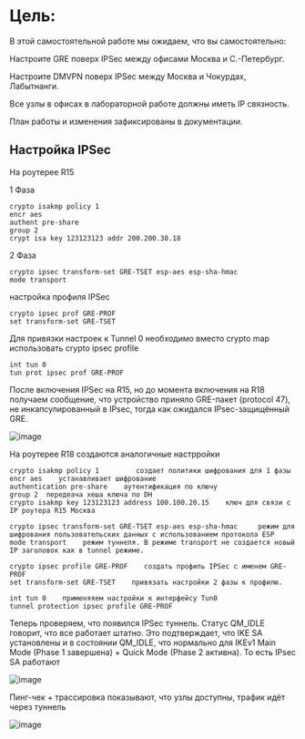 # Цель:

В этой самостоятельной работе мы ожидаем, что вы самостоятельно:

Настроите GRE поверх IPSec между офисами Москва и С.-Петербург.
    
Настроите DMVPN поверх IPSec между Москва и Чокурдах, Лабытнанги.
    
Все узлы в офисах в лабораторной работе должны иметь IP связность.
    
План работы и изменения зафиксированы в документации.


## Настройка IPSec

На роутерее R15

1 Фаза

    crypto isakmp policy 1
    encr aes
    authent pre-share       
    group 2
    crypt isa key 123123123 addr 200.200.30.18

2 Фаза

    crypto ipsec transform-set GRE-TSET esp-aes esp-sha-hmac
    mode transport
    
настройка профиля IPSec

    crypto ipsec prof GRE-PROF
    set transform-set GRE-TSET

Для привязки настроек к Tunnel 0 необходимо вместо crypto map использовать crypto ipsec profile

    int tun 0
    tun prot ipsec prof GRE-PROF

 
После включения IPSec на R15, но до момента включения на R18 получаем сообщение, что устройство приняло GRE-пакет (protocol 47), не инкапсулированный в IPsec, тогда как ожидался IPsec-защищённый GRE.

![image](https://github.com/user-attachments/assets/b14cc759-bb34-4f6e-83bb-5c606b357454)

 На роутерее R18 создаются аналогичные настрройки

    crypto isakmp policy 1         создает политики шифрования для 1 фазы
    encr aes    устанавливает шифрование
    authentication pre-share    аутентификация по ключу
    group 2  передеача хеша ключа по DH
    crypto isakmp key 123123123 address 100.100.20.15    ключ для связи с IP роутера R15 Москва

    crypto ipsec transform-set GRE-TSET esp-aes esp-sha-hmac     режим для шифрования пользовательских данных с использованием протокола ESP
    mode transport    режим туннеля. В режиме transport не создается новый IP заголовок как в tunnel режиме.

    crypto ipsec profile GRE-PROF    создать профиль IPSec с именем GRE-PROF
    set transform-set GRE-TSET    привязать настройки 2 фазы к профилю.

    int tun 0    применяяем настройки к интерфейсу Tun0
    tunnel protection ipsec profile GRE-PROF

Теперь проверяем, что появился  IPSec туннель. Статус  QM_IDLE говорит, что все работает штатно. Это подтверждает, что IKE SA установлены и в состоянии QM_IDLE, что нормально для IKEv1 Main Mode (Phase 1 завершена) + Quick Mode (Phase 2 активна). То есть IPsec SA работают

![image](https://github.com/user-attachments/assets/3619c4b1-9112-494a-8f7c-f68881203e1c)

Пинг-чек + трассировка показывают, что узлы доступны, трафик идёт через туннель

![image](https://github.com/user-attachments/assets/9fc13282-749a-4c81-8b5a-46d326235df4)








